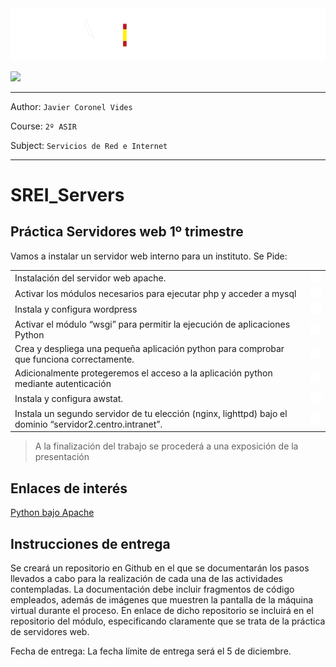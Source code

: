<p style="text-aling:center;height:100px"></p>

![](/md/res/_bannerW.svg#gh-dark-mode-only)

![](/md/res/_bannerB.svg#gh-light-mode-only)

---

Author: `Javier Coronel Vides`

Course: `2º ASIR`

Subject: `Servicios de Red e Internet`

---

# SREI_Servers

## Práctica Servidores web 1º trimestre 

Vamos a instalar un servidor web interno para un instituto. Se Pide:

|||
|--|--|
| Instalación del servidor web apache. | [<img src="/md/res/_arrow.svg" width="30">](/md/1.md) |
| Activar los módulos necesarios para ejecutar php y acceder a mysql | [<img src="/md/res/_arrow.svg" width="30">](/md/2.md) |
| Instala y configura wordpress | [<img src="/md/res/_arrow.svg" width="30">](/md/3.md) |
| Activar el módulo “wsgi” para permitir la ejecución de aplicaciones Python | [<img src="/md/res/_arrow.svg" width="30">](/md/4.md) |
| Crea y despliega una pequeña aplicación python para comprobar que funciona correctamente. | [<img src="/md/res/_arrow.svg" width="30">](/md/5.md) |
| Adicionalmente protegeremos el acceso a la aplicación python mediante autenticación | [<img src="/md/res/_arrow.svg" width="30">](/md/6.md) |
| Instala y configura awstat. | [<img src="/md/res/_arrow.svg" width="30">](/md/7.md) |
| Instala un segundo servidor de tu elección (nginx, lighttpd) bajo el dominio “servidor2.centro.intranet”. | [<img src="/md/res/_arrow.svg" width="30">](/md/8.md) |

> A la finalización del trabajo se procederá a una exposición de la presentación

## Enlaces de interés

[Python bajo Apache](https://uniwebsidad.com/libros/python/capitulo-13/python-bajo-apache)


## Instrucciones de entrega
Se creará un repositorio en Github en el que se documentarán los pasos llevados a cabo para la realización de cada una de las actividades contempladas. La documentación debe incluir fragmentos de código empleados, además de imágenes que muestren la pantalla de la máquina virtual durante el proceso.
En enlace de dicho repositorio se incluirá en el repositorio del módulo, especificando claramente que se trata de la práctica de servidores web.

Fecha de entrega: La fecha límite de entrega será el 5 de diciembre.
